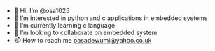 - 👋 Hi, I’m @osa1025
- 👀 I’m interested in python and c applications in embedded systems
- 🌱 I’m currently learning c language
- 💞️ I’m looking to collaborate on embedded system
- 📫 How to reach me oasadewumi@yahoo.co.uk

<!---
osa1025/osa1025 is a ✨ special ✨ repository because its `README.md` (this file) appears on your GitHub profile.
You can click the Preview link to take a look at your changes.
--->
